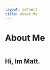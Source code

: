 ```yaml
---
layout: default
title: About Me
---
```


<div class="post">
	<h1 class="pageTitle">About Me</h1>
	<img src="{{ '/assets/img/elephpants.jpg' | prepend: site.baseurl }}" alt="">
	<h2>Hi, Im Matt.</h2>
</div>
